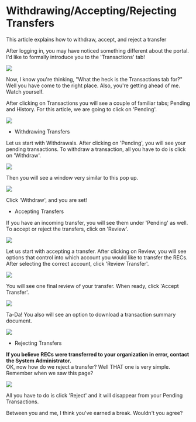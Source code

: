 Withdrawing/Accepting/Rejecting Transfers
=========================================

This article explains how to withdraw, accept, and reject a transfer

After logging in, you may have noticed something different about the portal. I'd like to formally introduce you to the 'Transactions' tab!

![](https://github.com/mrets/photos/blob/master/withdraw_transfers1.png)

Now, I know you're thinking, "What the heck is the Transactions tab for?" Well you have come to the right place. Also, you're getting ahead of me. Watch yourself.

After clicking on Transactions you will see a couple of familiar tabs; Pending and History. For this article, we are going to click on 'Pending'.

![](https://github.com/mrets/photos/blob/master/withdraw_transfers2.png)

-   Withdrawing Transfers

Let us start with Withdrawals. After clicking on 'Pending', you will see your pending transactions. To withdraw a transaction, all you have to do is click on 'Withdraw'.

![](https://github.com/mrets/photos/blob/master/withdraw_transfers3.png)

Then you will see a window very similar to this pop up.

![](https://github.com/mrets/photos/blob/master/withdraw_transfers4.png)

Click 'Withdraw', and you are set!

-   Accepting Transfers

If you have an incoming transfer, you will see them under 'Pending' as well. To accept or reject the transfers, click on 'Review'.

![](https://github.com/mrets/photos/blob/master/withdraw_transfers5.png)

Let us start with accepting a transfer. After clicking on Review, you will see options that control into which account you would like to transfer the RECs. After selecting the correct account, click 'Review Transfer'.

![](https://github.com/mrets/photos/blob/master/withdraw_transfers6.png)

You will see one final review of your transfer. When ready, click 'Accept Transfer'.

![](https://github.com/mrets/photos/blob/master/withdraw_transfers7.png)

Ta-Da! You also will see an option to download a transaction summary document.

![](https://github.com/mrets/photos/blob/master/withdraw_transfers8.png)

-   Rejecting Transfers

**If you believe RECs were transferred to your organization in error, contact the System Administrator.**\
OK, now how do we reject a transfer? Well THAT one is very simple. Remember when we saw this page?

![](https://github.com/mrets/photos/blob/master/withdraw_transfers9.png)

All you have to do is click 'Reject' and it will disappear from your Pending Transactions. 

Between you and me, I think you've earned a break. Wouldn't you agree?

